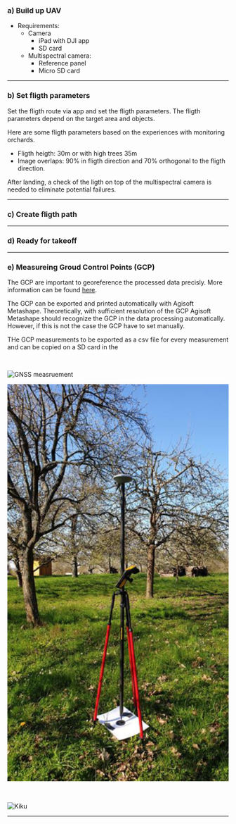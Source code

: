### a) Build up UAV

- Requirements:
     - Camera   
          - iPad with DJI app
          - SD card
     - Multispectral camera:
          - Reference panel
          - Micro SD card

---

### b) Set fligth parameters

Set the fligth route via app and set the fligth parameters. The fligth parameters depend on the target area and objects.

Here are some fligth parameters based on the experiences with monitoring orchards.
* Fligth heigth: 30m or with high trees 35m
* Image overlaps: 90% in fligth direction and 70% orthogonal to the fligth direction.

After landing, a check of the ligth on top of the multispectral camera is needed to eliminate potential failures.

---

### c) Create fligth path


---

### d) Ready for takeoff



---

### e) Measureing Groud Control Points (GCP)

The GCP are important to georeference the processed data precisly. 
More information can be found [here](https://www.dronedeploy.com/blog/what-are-ground-control-points-gcps/).

The GCP can be exported and printed automatically with Agisoft Metashape.
Theoretically, with sufficient resolution of the GCP Agisoft Metashape should recognize the GCP in the data processing automatically. However, if this is not the case the GCP have to set manually.

THe GCP measurements to be exported as a csv file for every measurement and can be copied on a SD card in the 



<br>

![GNSS measruement]("images/gcp.png "GNSS measurement")

<p align="center">
     <img src="images/gcp.png"
          alt="GNSS base station" width=650/>
</p>
     
<br>


![Kiku](https://raw.githubusercontent.com/GeowazM/Introduction_UAV/main/images/gcp.png?token=GHSAT0AAAAAAB6YWBWEXTC467URTELYZOHCY7WFP3A)

--- 
